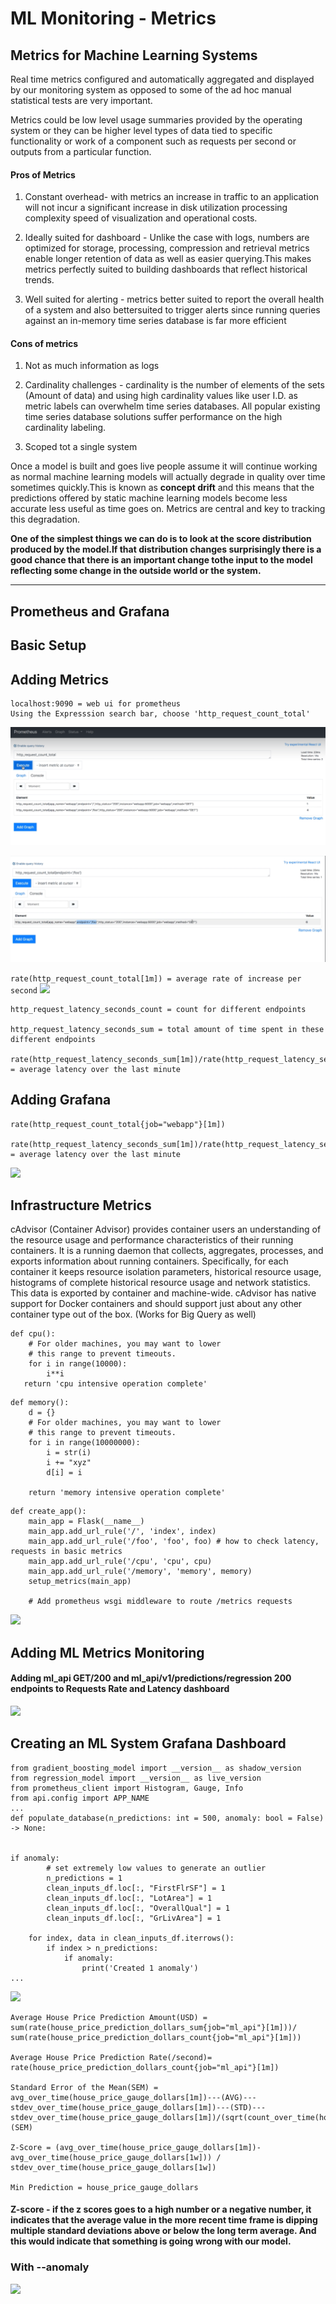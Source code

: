 # ML Monitoring - Metrics

## Metrics for Machine Learning Systems
Real time metrics configured and automatically aggregated and displayed
by our monitoring system as opposed to some of the ad hoc manual statistical tests are very important. 

Metrics could be low level usage summaries provided by the operating system or they can be higher level types of data tied to specific functionality or work of a component such as requests per second or outputs from a particular function.

#### Pros of Metrics 
1. Constant overhead-  with metrics an increase in traffic to an application will not incur a significant increase in disk utilization processing complexity speed of visualization and operational costs.

2. Ideally suited for dashboard - Unlike the case with logs, numbers are optimized for storage, processing, compression and retrieval metrics enable longer retention of data as well as easier querying.This makes metrics perfectly suited to building dashboards that reflect historical trends.

3. Well suited for alerting -  metrics better suited to report the overall health of a system and also bettersuited to trigger alerts since running queries against an in-memory time series database is far more efficient

#### Cons of metrics

1. Not as much information as logs

2. Cardinality challenges -  cardinality is the number of elements of the sets (Amount of data)  and using high cardinality values like user I.D. as metric labels can overwhelm time series databases. All popular existing time series database solutions suffer performance on the high cardinality labeling. 

3. Scoped tot a single system



Once a model is built and goes live people assume it will continue working as normal machine learning models will actually degrade in quality over time sometimes quickly.This is known as **concept drift** and this means that the predictions offered by static machine learning
models become less accurate less useful as time goes on. Metrics are central and key to tracking this degradation.



**One of the simplest things we can do is to look at the score distribution produced by the model.If that distribution changes surprisingly there is a good chance that there is an important change tothe input to the model reflecting some change in the outside world or the system.**

---
## Prometheus and Grafana
## Basic Setup
## Adding Metrics
```
localhost:9090 = web ui for prometheus
Using the Expresssion search bar, choose 'http_request_count_total'
```
 ![](https://github.com/LewisRa/Machine-Learning-Deployments/blob/master/markdownImages/AddingMetrics1.PNG)

![](https://github.com/LewisRa/Machine-Learning-Deployments/blob/master/markdownImages/AddingMetrics2.PNG)
 
```rate(http_request_count_total[1m]) = average rate of increase per second```
 ![](https://github.com/LewisRa/Machine-Learning-Deployments/blob/master/markdownImages/AddingMetrics3.PNG)

```
http_request_latency_seconds_count = count for different endpoints 

http_request_latency_seconds_sum = total amount of time spent in these different endpoints

rate(http_request_latency_seconds_sum[1m])/rate(http_request_latency_seconds_count[1m])
= average latency over the last minute 
```

## Adding Grafana
```
rate(http_request_count_total{job="webapp"}[1m])

rate(http_request_latency_seconds_sum[1m])/rate(http_request_latency_seconds_count[1m])
= average latency over the last minute
```
 ![](https://github.com/LewisRa/Machine-Learning-Deployments/blob/master/markdownImages/AddingGrafana1.PNG)
## Infrastructure Metrics

cAdvisor (Container Advisor) provides container users an understanding of the resource usage and performance characteristics of their running containers. It is a running daemon that collects, aggregates, processes, and exports information about running containers. Specifically, for each container it keeps resource isolation parameters, historical resource usage, histograms of complete historical resource usage and network statistics. This data is exported by container and machine-wide. cAdvisor has native support for Docker containers and should support just about any other container type out of the box. (Works for Big Query as well)

```
def cpu():
    # For older machines, you may want to lower
    # this range to prevent timeouts.
    for i in range(10000):
        i**i
   return 'cpu intensive operation complete'
```
```
def memory():
    d = {}
    # For older machines, you may want to lower
    # this range to prevent timeouts.
    for i in range(10000000):
        i = str(i)
        i += "xyz"
        d[i] = i

    return 'memory intensive operation complete'
```
```
def create_app():
    main_app = Flask(__name__)
    main_app.add_url_rule('/', 'index', index)
    main_app.add_url_rule('/foo', 'foo', foo) # how to check latency, requests in basic metrics
    main_app.add_url_rule('/cpu', 'cpu', cpu)
    main_app.add_url_rule('/memory', 'memory', memory)
    setup_metrics(main_app)

    # Add prometheus wsgi middleware to route /metrics requests
```
 ![](https://github.com/LewisRa/Machine-Learning-Deployments/blob/master/markdownImages/infrastructuremetrics.PNG)

## Adding ML Metrics Monitoring 

#### Adding ml_api GET/200 and ml_api/v1/predictions/regression 200 endpoints to Requests Rate and Latency dashboard

![](https://github.com/LewisRa/Machine-Learning-Deployments/blob/master/markdownImages/AddingMLmetrics.PNG)

## Creating an ML System Grafana Dashboard

```
from gradient_boosting_model import __version__ as shadow_version
from regression_model import __version__ as live_version
from prometheus_client import Histogram, Gauge, Info
from api.config import APP_NAME
...
def populate_database(n_predictions: int = 500, anomaly: bool = False) -> None:


if anomaly:
        # set extremely low values to generate an outlier
        n_predictions = 1
        clean_inputs_df.loc[:, "FirstFlrSF"] = 1
        clean_inputs_df.loc[:, "LotArea"] = 1
        clean_inputs_df.loc[:, "OverallQual"] = 1
        clean_inputs_df.loc[:, "GrLivArea"] = 1

    for index, data in clean_inputs_df.iterrows():
        if index > n_predictions:
            if anomaly:
                print('Created 1 anomaly')
...
```
![](https://github.com/LewisRa/Machine-Learning-Deployments/blob/master/markdownImages/CreatingaMLsystemDashboard.PNG)
```
Average House Price Prediction Amount(USD) = 
sum(rate(house_price_prediction_dollars_sum{job="ml_api"}[1m]))/
sum(rate(house_price_prediction_dollars_count{job="ml_api"}[1m]))

Average House Price Prediction Rate(/second)=
rate(house_price_prediction_dollars_count{job="ml_api"}[1m])

Standard Error of the Mean(SEM) =
avg_over_time(house_price_gauge_dollars[1m])---(AVG)---
stdev_over_time(house_price_gauge_dollars[1m])---(STD)---
stdev_over_time(house_price_gauge_dollars[1m])/(sqrt(count_over_time(house_price_prediction_dollars_count[1m]))) (SEM)

Z-Score = (avg_over_time(house_price_gauge_dollars[1m])-avg_over_time(house_price_gauge_dollars[1w])) / stdev_over_time(house_price_gauge_dollars[1w]) 

Min Prediction = house_price_gauge_dollars

```
#### Z-score - if the z scores goes to a high number or a negative number, it indicates that the average value in the more recent time frame is dipping multiple standard deviations above or below the long term average. And this would indicate that something is going wrong with our model.

### With --anomaly

![](https://github.com/LewisRa/Machine-Learning-Deployments/blob/master/markdownImages/CreatingaMLsystemDashboard-withOutlier.PNG)
```
